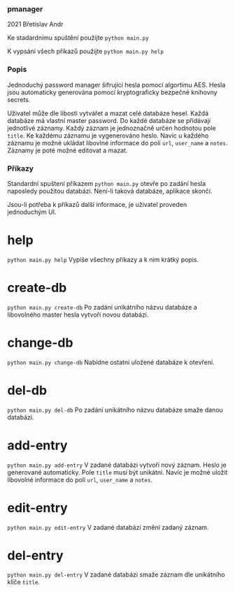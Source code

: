 ### pmanager
2021
Břetislav Andr

Ke stadardnímu spuštění použijte `python main.py`

K vypsání všech příkazů použijte `python main.py help`

### Popis

Jednoduchý password manager šifrující hesla pomocí algortimu AES. Hesla jsou automaticky generována
pomocí kryptograficky bezpečné knihovny secrets.

Uživatel může dle libosti vytvářet a mazat celé databáze hesel. Každá databáze má vlastní master password.
Do každé databáze se přidávají jednotlivé záznamy. Každý záznam je jednoznačně určen hodnotou pole `title`.
Ke každému záznamu je vygenerováno heslo. Navíc u každého záznamu je možné ukládat libovlné informace do polí
`url`, `user_name` a `notes`. Záznamy je poté možné editovat a mazat.

### Příkazy

Standardní spuštení příkazem `python main.py` otevře po zadání hesla naposledy použitou databázi.
Není-li taková databáze, aplikace skončí. 

Jsou-li potřeba k příkazů další informace, je uživatel proveden jednoduchým UI.

# help 
`python main.py help`
Vypíše všechny příkazy a k nim krátký popis.

# create-db
`python main.py create-db`
Po zadání unikátního názvu databáze a libovolného master hesla vytvoří novou databázi. 

# change-db
`python main.py change-db`
Nabídne ostatní uložené databáze k otevření. 

# del-db
`python main.py del-db`
Po zadání unikátního názvu databáze smaže danou databázi.

# add-entry
`python main.py add-entry`
V zadané databázi vytvoří nový záznam. Heslo je generované automaticky. Pole `title` musí být unikátní.
Navíc je možné uložit libovolné informace do polí `url`, `user_name` a `notes`.

# edit-entry
`python main.py edit-entry`
V zadané databázi změní zadaný záznam.

# del-entry 
`python main.py del-entry`
V zadané databázi smaže záznam dle unikátního klíče `title`.
